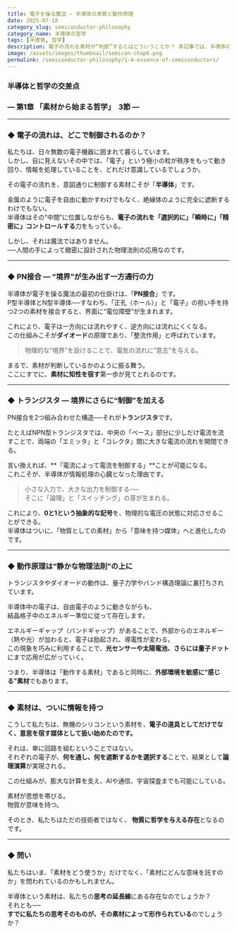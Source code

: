 ```yaml
---
title: 電子を操る魔法 ― 半導体の本質と動作原理
date: 2025-07-18
category_slug: semiconductor-philosophy
category_name: 半導体の哲学
tags: [半導体, 哲学]
description: 電子の流れを素材が“判断”するとはどういうことか？ 本記事では、半導体の本質的な動作原理――PN接合やトランジスタ構造――を丁寧に解きほぐしながら、そこに宿る「素材に知性を与える」という哲学的視点を探ります。
image: /assets/images/thumbnail/semicon-chap6.png
permalink: /semiconductor-philosophy/1-4-essence-of-semiconductors/
---
```

### 半導体と哲学の交差点
### ― 第1章  **「素材から始まる哲学」**　3節 ―
---

### ◆ 電子の流れは、どこで制御されるのか？

私たちは、日々無数の電子機器に囲まれて暮らしています。  
しかし、目に見えないその中では、「電子」という極小の粒が秩序をもって動き回り、情報を処理していることを、どれだけ意識しているでしょうか。

その電子の流れを、意図通りに制御する素材こそが「**半導体**」です。

金属のように電子を自由に動かすわけでもなく、絶縁体のように完全に遮断するわけでもない。  
半導体はその“中間”に位置しながらも、**電子の流れを「選択的に」「瞬時に」「精密に」コントロールする**力をもっている。

しかし、それは魔法ではありません。  
──人間の手によって緻密に設計された物理法則の応用なのです。

---

### ◆ PN接合 ― “境界”が生み出す一方通行の力

半導体が電子を操る魔法の最初の仕掛けは、「**PN接合**」です。  
P型半導体とN型半導体──すなわち、「正孔（ホール）」と「電子」の担い手を持つ2つの素材を接合すると、界面に“電位障壁”が生まれます。

これにより、電子は一方向には流れやすく、逆方向には流れにくくなる。  
この仕組みこそが**ダイオード**の原理であり、「整流作用」と呼ばれています。

> 物理的な“境界”を設けることで、電気の流れに“意志”を与える。

まるで、素材が判断しているかのように振る舞う。  
ここにすでに、**素材に知性を宿す**第一歩が見てとれるのです。

---

### ◆ トランジスタ ― 境界にさらに“制御”を加える

PN接合を2つ組み合わせた構造──それが**トランジスタ**です。

たとえばNPN型トランジスタでは、中央の「ベース」部分に少しだけ電流を流すことで、両端の「エミッタ」と「コレクタ」間に大きな電流の流れを開閉できる。

言い換えれば、**「電流によって電流を制御する」**ことが可能になる。  
これこそが、半導体が情報処理の心臓となった理由です。

> 小さな入力で、大きな出力を制御する──  
> そこに「論理」と「スイッチング」の芽が生まれる。

これにより、**0と1という抽象的な記号**を、物理的な電圧の状態に対応させることができる。  
半導体はついに、「物質としての素材」から「意味を持つ媒体」へと進化したのです。

---

### ◆ 動作原理は“静かな物理法則”の上に

トランジスタやダイオードの動作は、量子力学やバンド構造理論に裏打ちされています。

半導体中の電子は、自由電子のように動きながらも、  
結晶格子中のエネルギー準位に従って存在します。

エネルギーギャップ（バンドギャップ）があることで、外部からのエネルギー（熱や光）が加わると、電子は励起され、導電性が変わる。  
この現象を巧みに利用することで、**光センサーや太陽電池、さらには量子ドット**にまで応用が広がっていく。

つまり、半導体は「動作する素材」であると同時に、**外部環境を敏感に“感じる”素材**でもあります。

---

### ◆ 素材は、ついに情報を持つ

こうして私たちは、無機のシリコンという素材を、**電子の道具としてだけでなく、意思を宿す媒体として扱い始めたのです。**

それは、単に回路を組むということではない。  
それぞれの電子が、**何を通し、何を遮断するかを選択する**ことで、結果として**論理演算**が実現される。

この仕組みが、膨大な計算を支え、AIや通信、宇宙探査までも可能にしている。

素材が思想を帯びる。  
物質が意味を持つ。

そのとき、私たちはただの技術者ではなく、
**物質に哲学を与える存在**となるのです。

---

### ◆ 問い

私たちはいま、「素材をどう使うか」だけでなく、「素材にどんな意味を託すのか」を問われているのかもしれません。

半導体という素材は、私たちの**思考の延長線**にある存在なのでしょうか？  
それとも──  
**すでに私たちの思考そのものが、その素材によって形作られている**のでしょうか？